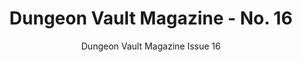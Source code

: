 ---
title: Dungeon Vault Magazine - No. 16
subtitle: Dungeon Vault Magazine Issue 16
image: dungeon_vault_16.jpg
alt_image: 
alt: Hidden 
product_link: https://www.drivethrurpg.com/product/379642/Dungeon-Vault-Magazine--No-16?affiliate_id=1739130
selling_site: DriveThruRPG
type: collab
system: dnd5e
featured: false
progress:
  percent: 100
  status: finished
stats:
  system: 
  type: Periodical
  level: 
  duration: 
---